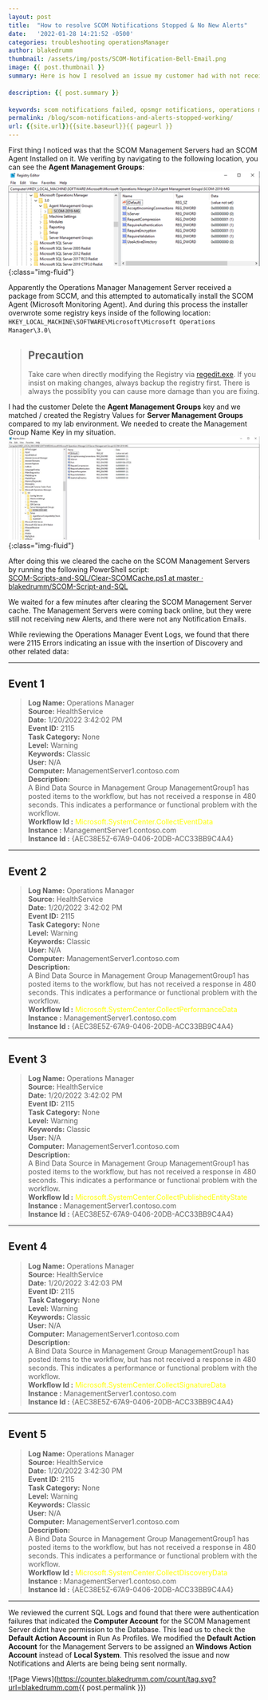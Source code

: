 ```yaml
---
layout: post
title:  "How to resolve SCOM Notifications Stopped & No New Alerts"
date:   '2022-01-28 14:21:52 -0500'
categories: troubleshooting operationsManager
author: blakedrumm
thumbnail: /assets/img/posts/SCOM-Notification-Bell-Email.png
image: {{ post.thumbnail }}
summary: Here is how I resolved an issue my customer had with not receiving notification emails for alerts in SCOM. They also noticed there are no new alerts in several days.

description: {{ post.summary }}

keywords: scom notifications failed, opsmgr notifications, operations manager notifications, alerts not updating, no new alerts, alerts stalled, all management server resource pool failure
permalink: /blog/scom-notifications-and-alerts-stopped-working/
url: {{site.url}}{{site.baseurl}}{{ pageurl }}
---
```

 
 First thing I noticed was that the SCOM Management Servers had an SCOM Agent Installed on it. We verifing by navigating to the following location, you can see the __Agent Management Groups__:
 ![Management Server - Bad Registry Keys](/assets/img/posts/agent-registry-scom-ms.png){:class="img-fluid"}

Apparently the Operations Manager Management Server received a package from SCCM, and this attempted to automatically install the SCOM Agent (Microsoft Monitoring Agent). And during this process the installer overwrote some registry keys inside of the following location: \
`HKEY_LOCAL_MACHINE\SOFTWARE\Microsoft\Microsoft Operations Manager\3.0\`

 > ## Precaution
 > Take care when directly modifying the Registry via [regedit.exe](https://support.microsoft.com/windows/how-to-open-registry-editor-in-windows-10-deab38e6-91d6-e0aa-4b7c-8878d9e07b11). If you insist on making changes, always backup the registry first. There is always the possiblity you can cause more damage than you are fixing.

I had the customer Delete the __Agent Management Groups__ key and we matched / created the Registry Values for __Server Management Groups__ compared to my lab environment. We needed to create the Management Group Name Key in my situation.
![Management Server - Good Registry Keys](/assets/img/posts/management-server-registry.png){:class="img-fluid"}

After doing this we cleared the cache on the SCOM Management Servers by running the following PowerShell script: \
[SCOM-Scripts-and-SQL/Clear-SCOMCache.ps1 at master · blakedrumm/SCOM-Script-and-SQL](https://github.com/blakedrumm/SCOM-Scripts-and-SQL/blob/master/Powershell/Clear-SCOMCache.ps1)


We waited for a few minutes after clearing the SCOM Management Server cache. The Management Servers were coming back online, but they were still not receiving new Alerts, and there were not any Notification Emails.

While reviewing the Operations Manager Event Logs, we found that there were 2115 Errors indicating an issue with the insertion of Discovery and other related data:

___

## Event 1

  >__Log Name:__      Operations Manager \
  >__Source:__        HealthService \
  >__Date:__          1/20/2022 3:42:02 PM \
  >__Event ID:__      2115 \
  >__Task Category:__ None \
  >__Level:__         Warning \
  >__Keywords:__      Classic \
  >__User:__          N/A \
  >__Computer:__      ManagementServer1.contoso.com \
  >__Description:__ \
  >A Bind Data Source in Management Group ManagementGroup1 has posted items to the workflow, but has not received a response in 480 seconds.  This indicates a performance or functional problem with the workflow. \
  >__Workflow Id :__ <span style="color:yellow">Microsoft.SystemCenter.CollectEventData</span> \
  >__Instance    :__ ManagementServer1.contoso.com \
  >__Instance Id :__ {AEC38E5Z-67A9-0406-20DB-ACC33BB9C4A4}

___

## Event 2

  >__Log Name:__      Operations Manager \
  >__Source:__        HealthService \
  >__Date:__          1/20/2022 3:42:02 PM \
  >__Event ID:__      2115 \
  >__Task Category:__ None \
  >__Level:__         Warning \
  >__Keywords:__      Classic \
  >__User:__          N/A \
  >__Computer:__      ManagementServer1.contoso.com \
  >__Description:__ \
  >A Bind Data Source in Management Group ManagementGroup1 has posted items to the workflow, but has not received a response in 480 seconds.  This indicates a performance or functional problem with the workflow. \
  >__Workflow Id :__ <span style="color:yellow">Microsoft.SystemCenter.CollectPerformanceData</span> \
  >__Instance    :__ ManagementServer1.contoso.com \
  >__Instance Id :__ {AEC38E5Z-67A9-0406-20DB-ACC33BB9C4A4}

___

## Event 3

  >__Log Name:__      Operations Manager \
  >__Source:__        HealthService \
  >__Date:__          1/20/2022 3:42:02 PM \
  >__Event ID:__      2115 \
  >__Task Category:__ None \
  >__Level:__         Warning \
  >__Keywords:__      Classic \
  >__User:__          N/A \
  >__Computer:__      ManagementServer1.contoso.com \
  >__Description:__ \
  >A Bind Data Source in Management Group ManagementGroup1 has posted items to the workflow, but has not received a response in 480 seconds.  This indicates a performance or functional problem with the workflow. \
  >__Workflow Id :__ <span style="color:yellow">Microsoft.SystemCenter.CollectPublishedEntityState</span> \
  >__Instance    :__ ManagementServer1.contoso.com \
  >__Instance Id :__ {AEC38E5Z-67A9-0406-20DB-ACC33BB9C4A4}

___

## Event 4

  >__Log Name:__      Operations Manager \
  >__Source:__        HealthService \
  >__Date:__          1/20/2022 3:42:03 PM \
  >__Event ID:__      2115 \
  >__Task Category:__ None \
  >__Level:__         Warning \
  >__Keywords:__      Classic \
  >__User:__          N/A \
  >__Computer:__      ManagementServer1.contoso.com \
  >__Description:__ \
  >A Bind Data Source in Management Group ManagementGroup1 has posted items to the workflow, but has not received a response in 480 seconds.  This indicates a performance or functional problem with the workflow. \
  >__Workflow Id :__ <span style="color:yellow">Microsoft.SystemCenter.CollectSignatureData</span> \
  >__Instance    :__ ManagementServer1.contoso.com \
  >__Instance Id :__ {AEC38E5Z-67A9-0406-20DB-ACC33BB9C4A4}

___

## Event 5

  >__Log Name:__      Operations Manager \
  >__Source:__        HealthService \
  >__Date:__          1/20/2022 3:42:30 PM \
  >__Event ID:__      2115 \
  >__Task Category:__ None \
  >__Level:__         Warning \
  >__Keywords:__      Classic \
  >__User:__          N/A \
  >__Computer:__      ManagementServer1.contoso.com \
  >__Description:__ \
  >A Bind Data Source in Management Group ManagementGroup1 has posted items to the workflow, but has not received a response in 480 seconds.  This indicates a performance or functional problem with the workflow. \
  >__Workflow Id :__ <span style="color:yellow">Microsoft.SystemCenter.CollectDiscoveryData</span> \
  >__Instance    :__ ManagementServer1.contoso.com \
  >__Instance Id :__ {AEC38E5Z-67A9-0406-20DB-ACC33BB9C4A4}

___

We reviewed the current SQL Logs and found that there were authentication failures that indicated the __Computer Account__ for the SCOM Management Server didnt have permission to the Database. This lead us to check the __Default Action Account__ in Run As Profiles. We modified the __Default Action Account__ for the Management Servers to be assigned an __Windows Action Account__ instead of __Local System__. This resolved the issue and now Notifications and Alerts are being being sent normally.

![Page Views](https://counter.blakedrumm.com/count/tag.svg?url=blakedrumm.com{{ post.permalink }})

<!--
Having trouble with Pages? Check out our [documentation](https://docs.github.com/categories/github-pages-basics/) or [contact support](https://support.github.com/contact) and we’ll help you sort it out.
-->
